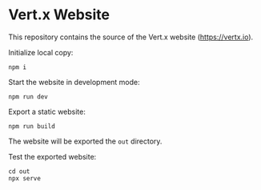 # Vert.x Website

This repository contains the source of the Vert.x website (https://vertx.io).

Initialize local copy:

    npm i

Start the website in development mode:

    npm run dev

Export a static website:

    npm run build

The website will be exported the `out` directory.

Test the exported website:

    cd out
    npx serve
